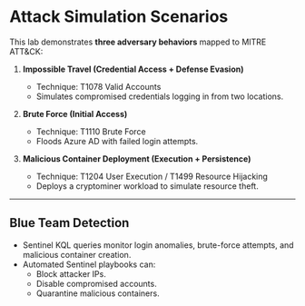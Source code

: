 # Attack Simulation Scenarios

This lab demonstrates **three adversary behaviors** mapped to MITRE ATT&CK:

1. **Impossible Travel (Credential Access + Defense Evasion)**
   * Technique: T1078 Valid Accounts
   * Simulates compromised credentials logging in from two locations.

2. **Brute Force (Initial Access)**
   * Technique: T1110 Brute Force
   * Floods Azure AD with failed login attempts.

3. **Malicious Container Deployment (Execution + Persistence)**
   * Technique: T1204 User Execution / T1499 Resource Hijacking
   * Deploys a cryptominer workload to simulate resource theft.

---
## Blue Team Detection
* Sentinel KQL queries monitor login anomalies, brute-force attempts, and malicious container creation.
* Automated Sentinel playbooks can:
  - Block attacker IPs.
  - Disable compromised accounts.
  - Quarantine malicious containers.
